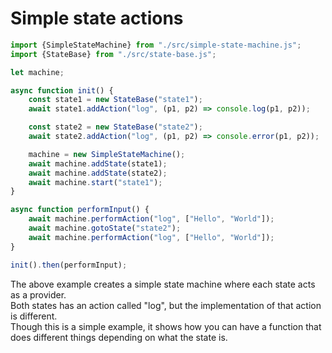 # Simple state actions

```js
import {SimpleStateMachine} from "./src/simple-state-machine.js";
import {StateBase} from "./src/state-base.js";

let machine;

async function init() {
    const state1 = new StateBase("state1");
    await state1.addAction("log", (p1, p2) => console.log(p1, p2));

    const state2 = new StateBase("state2");
    await state2.addAction("log", (p1, p2) => console.error(p1, p2));

    machine = new SimpleStateMachine();
    await machine.addState(state1);
    await machine.addState(state2);
    await machine.start("state1");
}

async function performInput() {
    await machine.performAction("log", ["Hello", "World"]);
    await machine.gotoState("state2");
    await machine.performAction("log", ["Hello", "World"]);
}

init().then(performInput);
```

The above example creates a simple state machine where each state acts as a provider.  
Both states has an action called "log", but the implementation of that action is different.  
Though this is a simple example, it shows how you can have a function that does different things depending on what the state is.